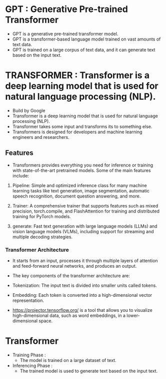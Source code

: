# GPT : Generative Pre-trained Transformer

- GPT is a generative pre-trained transformer model.
- GPT is a transformer-based language model trained on vast amounts of text data.
- GPT is trained on a large corpus of text data, and it can generate text based on the input text.

# TRANSFORMER : Transformer is a deep learning model that is used for natural language processing (NLP).

- Build by Google
- Transformer is a deep learning model that is used for natural language processing (NLP).
- Transformer takes some input and transforms its to something else.
- Transformers is designed for developers and machine learning engineers and researchers.

## Features

- Transformers provides everything you need for inference or training with state-of-the-art pretrained models. Some of the main features include:

1. Pipeline: Simple and optimized inference class for many machine learning tasks like text generation, image segmentation, automatic speech recognition, document question answering, and more.

2. Trainer: A comprehensive trainer that supports features such as mixed precision, torch.compile, and FlashAttention for training and distributed training for PyTorch models.

3. generate: Fast text generation with large language models (LLMs) and vision language models (VLMs), including support for streaming and multiple decoding strategies.


### Transformer Architecture

- It starts from an input, processes it through multiple layers of attention and feed-forward neural networks, and produces an output.

- The key components of the transformer architecture are:
 
- Tokenization: The input text is divided into smaller units called tokens.
- Embedding: Each token is converted into a high-dimensional vector representation.
- https://projector.tensorflow.org/ is a tool that allows you to visualize high-dimensional data, such as word embeddings, in a lower-dimensional space.

# Transformer
 - Training Phase : 
   - The model is trained on a large dataset of text.
- Inferencing Phase :
   - The trained model is used to generate text based on the input text.